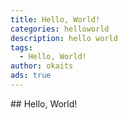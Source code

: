 ```yaml
---
title: Hello, World!
categories: helloworld
description: hello world
tags:
  - Hello, World!
author: okaits
ads: true
---
```

<div class="adservice-pc"></div>
## Hello, World!
<div class="adservice-sp"></div>